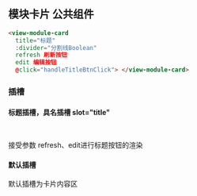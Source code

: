 <!--
 * @Author       : HR-OA-KTS 黄强 670604@ky-tech.com.cn
 * @Date         : 2023-08-15 21:26:28
 * @Description  : icon卡片列表 视图组件
-->

## 模块卡片 公共组件

```html
<view-module-card
  title="标题"
  :divider="分割线Boolean"
  refresh 刷新按钮
  edit 编辑按钮
  @click="handleTitleBtnClick"> </view-module-card>
```

### 插槽

#### 标题插槽，具名插槽 slot="title"

<code>
  
</code>
接受参数 refresh、edit进行标题按钮的渲染

#### 默认插槽

默认插槽为卡片内容区
